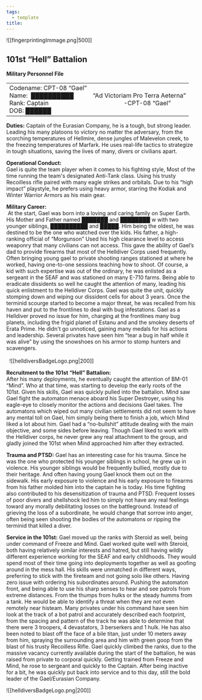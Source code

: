 ```yaml
---
tags:
  - template
title:
---
```

![[fingerprintingImmage.png|500]]

## 101st “Hell” Battalion
**Military Personnel File**

|                                                                              |                                                                           |
| ---------------------------------------------------------------------------- | ------------------------------------------------------------------------- |
| Codename: CPT-08 “Gael”<br>Name:  ██████████<br>Rank: Captain<br>DOB: ██████ | “Ad Victoriam Pro Terra Aeterna”    <br>                   -CPT-08 “Gael” |

**Duties:**
Captain of the Eurasian Company, he is a tough, but strong leader. Leading his many platoons to victory no matter the adversary, from the scorching temperatures of Hellmire, dense jungles of Malevelon creek, to the freezing temperatures of Marfark. He uses real-life tactics to strategize in tough situations, saving the lives of many, divers or civilians apart.



**Operational Conduct:**  
Gael is quite the team player when it comes to his fighting style, Most of the time running the team's designated Anti-Tank class. Using his trusty Recoilless rifle paired with many eagle strikes and orbitals. Due to his “high impact” playstyle, he prefers using heavy armor, starring the Kodiak and Winter Warrior Armors as his main gear.   


  
**Military Career:**  
 At the start, Gael was born into a loving and caring family on Super Earth. His Mother and Father named ███████ and ████████ w with two younger siblings, ██████████ and █████. Him being the oldest, he was destined to be the one who watched over the kids. His father, a high-ranking official of “Morgunson” Used his high clearance level to access weaponry that many civilians can not access. This gave the ability of Gael’s dad to provide firearms that most of the Helldiver Corps used frequently. Often bringing young gael to private shooting ranges stationed at where he worked, having one-to-one sessions teaching how to shoot. Of course, a kid with such expertise was out of the ordinary, he was enlisted as a sergeant in the SEAF and was stationed on many E-710 farms. Being able to eradicate dissidents so well he caught the attention of many, leading his quick enlistment to the Helldiver Corps. Gael was quite the unit, quickly stomping down and wiping our dissident cells for about 3 years. Once the terminid scourge started to become a major threat, he was recalled from his haven and put to the frontlines to deal with bug infestations. Gael as a Helldiver proved no issue for him, charging at the frontlines many bug planets, including the frigid planet of Estanu and and the smokey deserts of Erata Prime. He didn't go unnoticed, gaining many medals for his actions and leadership. Several privates have seen him “tear a bug in half while it was alive” by using the snowshoes on his armor to stomp hunters and scavengers.                                                                                                                             
 
                                                           
 
![[helldiversBadgeLogo.png|200]]


**Recruitment to the 101st “Hell” Battalion:**  
After his many deployments, he eventually caught the attention of BM-01 “Mind”. Who at that time, was starting to develop the early roots of the 101st. Given his skills, Gael was quickly pulled into the battalion. Mind saw Gael fight the automaton menace aboard his Super Destroyer, using his eagle-eye to closely monitor the actions and decisions Gael takes. The automatons which wiped out many civilian settlements did not seem to have any mental toll on Gael, him simply being there to finish a job, which Mind liked a lot about him. Gael had a “no-bullshit” attitude dealing with the main objective, and some sides before leaving. Though Gael liked to work with the Helldiver corps, he never grew any real attachment to the group, and gladly joined the 101st when Mind approached him after they extracted.


**Trauma and PTSD:**
Gael has an interesting case for his trauma. Since he was the one who protected his younger siblings in school, he grew up in violence. His younger siblings would be frequently bullied, mostly due to their heritage. And often having young Gael knock them out on the sidewalk. His early exposure to violence and his early exposure to firearms from his father molded him into the captain he is today. His time fighting also contributed to his desensitization of trauma and PTSD. Frequent losses of poor divers and shellshock led him to simply not have any real feelings toward any morally debilitating losses on the battleground. Instead of grieving the loss of a subordinate, he would change that sorrow into anger, often being seen shooting the bodies of the automatons or ripping the terminid that killed a diver.


**Service in the 101st:**
Gael moved up the ranks with Steroid as well, being under command of Freeze and Mind. Gael worked quite well with Steroid, both having relatively similar interests and hatred, but still having wildly different experience working for the SEAF and early childhoods. They would spend most of their time going into deployments together as well as goofing around in the mess hall. His skills were unmatched in different ways, preferring to stick with the fireteam and not going solo like others. Having zero issue with ordering his subordinates around. Pushing the automaton front, and being able to use his sharp senses to hear and see patrols from extreme distances. From the thumps from hulks or the steady humms from a tank. He would be able to identify a threat when they are not even remotely near histeam. Many privates under his command have seen him look at the track of a bot patrol and accurately described each footprint, from the spacing and pattern of the track he was able to determine that there were 3 troopers, 4 devastators, 3 berserkers and 1 hulk. He has also been noted to blast off the face of a bile titan, just under 10 meters away from him, spraying the surrounding area and him with green goop from the blast of his trusty Recoilless Rifle. Gael quickly climbed the ranks, due to the massive vacancy currently available during the start of the battalion, he was raised from private to corporal quickly. Getting trained from Freeze and Mind, he rose to sergeant and quickly to the Captain. After being inactive for a bit, he was quickly put back into service and to this day, still the bold leader of the Gael/Eurasian Company.


![[helldiversBadgeLogo.png|200]]
